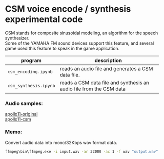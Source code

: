 # CSM voice encode / synthesis experimental code  

CSM stands for composite sinusoidal modeling, an algorithm for the speech synthesizer.  
Some of the YAMAHA FM sound devices support this feature, and several game used this feature to speak in the game application.  

|program|description|
|-|-|
|`csm_encoding.ipynb`|reads an audio file and generates a CSM data file.|
|`csm_synthesis.ipynb`|reads a CSM data file and synthesis an audio file from the CSM data|

### Audio samples:
[apollo11-original](https://github.com/yas-sim/csm_voice_encode_synthesis_python/blob/main/resources/apollo11_launch.wav?raw=true)  
[apollo11-csm](https://github.com/yas-sim/csm_voice_encode_synthesis_python/blob/main/resources/apollo11_launch_out.wav?raw=true)

### Memo:  
Convert audio data into mono/32Kbps wav format data.

```sh
ffmpeg\bin\ffmpeg.exe -i input.wav -ar 32000 -ac 1 -f wav "output.wav"
```
